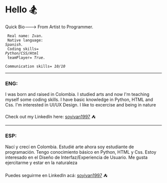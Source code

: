 <!DOCTYPE html>
<html>
  <h1 style="text-align"> Hello &#127938;</h1>
  
  Quick Bio---> From Artist to Programmer. 
  
  <code> Real name: *Ivan.* </code> <br>
  <code> Native language: *Spanish.* </code> <br>
  <code> Coding skills= *Python/CSS/Html* <br> teamPlayer= *True.* <br> Communication skills= *10/10* </code>
  
  <hr shade size="4" widht="50%" align="center" />  
  
  <h3> ENG: </h3>
  
  I was born and raised in Colombia. I studied arts and now I'm teaching myself some coding skills. I have basic knowledge in Python, HTML and Css. I'm interested in UI/UX Design. I like to excercise and being in nature <br>
  
  Check out my LinkedIn here: <a href=https://www.linkedin.com/in/soyivan1997 name="start">soyivan1997</a> &#9978;   
 
  <hr shade size="4" widht="50%" align="center" /> 
  
  <h3> ESP: </h3>
  
  Nací y crecí en Colombia. Estudié arte ahora soy estudiante de programación. Tengo conocimiento básico en Python, HTML y Css. Estoy interesado en el Diseño de Interfaz/Experiencia de Usuario. Me gusta ejercitarme y estar en la naturaleza
  <br>    
  Puedes seguirme en LinkedIn acá: <a href=https://www.linkedin.com/in/soyivan1997 name="start">soyivan1997</a> &#9978; 
 </html> 
